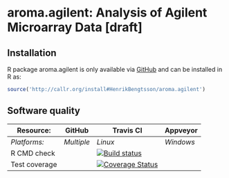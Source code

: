 # aroma.agilent: Analysis of Agilent Microarray Data [draft]


## Installation
R package aroma.agilent is only available via [GitHub](https://github.com/HenrikBengtsson/aroma.agilent) and can be installed in R as:
```r
source('http://callr.org/install#HenrikBengtsson/aroma.agilent')
```


## Software quality

| Resource:     | GitHub        | Travis CI        | Appveyor         |
| ------------- | ------------------- | ---------------- | ---------------- |
| _Platforms:_  | _Multiple_          | _Linux_          | _Windows_        |
| R CMD check   |  | <a href="https://travis-ci.org/HenrikBengtsson/aroma.agilent"><img src="https://travis-ci.org/HenrikBengtsson/aroma.agilent.svg" alt="Build status"></a>    |  |
| Test coverage |                     | <a href="https://coveralls.io/r/HenrikBengtsson/aroma.agilent"><img src="https://coveralls.io/repos/HenrikBengtsson/aroma.agilent/badge.png?branch=develop" alt="Coverage Status"/></a> |                  |

